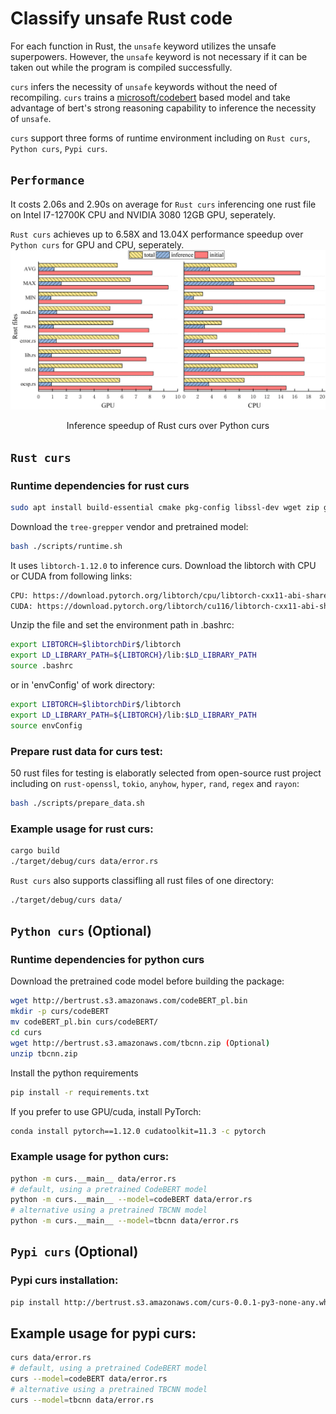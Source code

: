 # Classify unsafe Rust code

For each function in Rust, the `unsafe` keyword utilizes the unsafe superpowers. However, the `unsafe` keyword is not necessary if it can be taken out while the program is compiled successfully.

`curs` infers the necessity of `unsafe` keywords without the need of recompiling. `curs` trains a [microsoft/codebert](https://github.com/microsoft/CodeBERT) based model and take advantage of bert's strong reasoning capability to inference the necessity of `unsafe`.

`curs` support three forms of runtime environment including on `Rust curs`, `Python curs`, `Pypi curs`.

## `Performance`

It costs 2.06s and 2.90s on average for `Rust curs` inferencing one rust file on Intel I7-12700K CPU and NVIDIA 3080 12GB GPU, seperately.

`Rust curs` achieves up to 6.58X and 13.04X performance speedup over `Python curs` for GPU and CPU, seperately.
![Inference speedup](./Img/speedup.png)
<center>Inference speedup of Rust curs over Python curs</center>

## `Rust curs`
### Runtime dependencies for rust curs
```bash
sudo apt install build-essential cmake pkg-config libssl-dev wget zip git
```
Download the `tree-grepper` vendor and pretrained model:
```bash
bash ./scripts/runtime.sh
```
It uses `libtorch-1.12.0` to inference curs. Download the libtorch with CPU or CUDA from following links:
```bash
CPU: https://download.pytorch.org/libtorch/cpu/libtorch-cxx11-abi-shared-with-deps-1.12.0%2Bcpu.zip
CUDA: https://download.pytorch.org/libtorch/cu116/libtorch-cxx11-abi-shared-with-deps-1.12.0%2Bcu116.zip
```
Unzip the file and set the environment path in .bashrc:

```bash
export LIBTORCH=$libtorchDir$/libtorch
export LD_LIBRARY_PATH=${LIBTORCH}/lib:$LD_LIBRARY_PATH
source .bashrc
```
or in 'envConfig' of work directory:
```bash
export LIBTORCH=$libtorchDir$/libtorch
export LD_LIBRARY_PATH=${LIBTORCH}/lib:$LD_LIBRARY_PATH
source envConfig
```
### Prepare rust data for curs test:
50 rust files for testing is elaboratly selected from open-source rust project including on `rust-openssl`, `tokio`, `anyhow`, `hyper`, `rand`, `regex` and `rayon`:
```bash
bash ./scripts/prepare_data.sh
```
### Example usage for rust curs:

```bash
cargo build
./target/debug/curs data/error.rs
```
`Rust curs` also supports classifling all rust files of one directory:
```bash
./target/debug/curs data/
```

## `Python curs` (Optional)

### Runtime dependencies for python curs

Download the pretrained code model before building the package:
```bash
wget http://bertrust.s3.amazonaws.com/codeBERT_pl.bin
mkdir -p curs/codeBERT
mv codeBERT_pl.bin curs/codeBERT/
cd curs
wget http://bertrust.s3.amazonaws.com/tbcnn.zip (Optional)
unzip tbcnn.zip
```
Install the python requirements
```bash
pip install -r requirements.txt
```
If you prefer to use GPU/cuda, install PyTorch:
```bash
conda install pytorch==1.12.0 cudatoolkit=11.3 -c pytorch
```
### Example usage for python curs:

```bash
python -m curs.__main__ data/error.rs
# default, using a pretrained CodeBERT model
python -m curs.__main__ --model=codeBERT data/error.rs
# alternative using a pretrained TBCNN model
python -m curs.__main__ --model=tbcnn data/error.rs
```

## `Pypi curs` (Optional)
### Pypi curs installation:

```bash
pip install http://bertrust.s3.amazonaws.com/curs-0.0.1-py3-none-any.whl
```

## Example usage for pypi curs:

```bash
curs data/error.rs
# default, using a pretrained CodeBERT model
curs --model=codeBERT data/error.rs
# alternative using a pretrained TBCNN model
curs --model=tbcnn data/error.rs
```